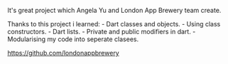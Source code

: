 It's great project which Angela Yu and London App Brewery team create.

Thanks to this project i learned:
    - Dart classes and objects.
    - Using class constructors.
    - Dart lists.
    - Private and public modifiers in dart.
    - Modularising my code into seperate clasees.

https://github.com/londonappbrewery
